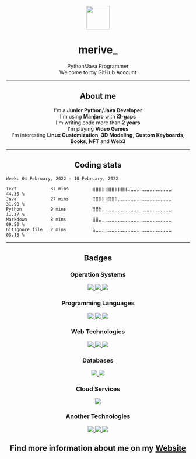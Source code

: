 <div align="center">
    <img src="https://github.com/merive/merive/blob/master/assets/merive.svg" width="64">
    <h1 align="center">merive_</h1>
    <p align="center">Python/Java Programmer<br>Welcome to my GitHub Account</p>
</div>

<hr/>

<div align="center">
    <h2>About me</h2>
    <p>
        I'm a <b>Junior Python/Java Developer</b><br>
        I'm using <b>Manjaro</b> with <b>i3-gaps</b><br>
        I'm writing code more than <b>2 years</b><br>
        I'm playing <b>Video Games</b><br>
        I'm interesting <b>Linux Customization</b>, <b>3D Modeling</b>, <b>Custom Keyboards</b>, <b>Books</b>, <b>NFT</b> and <b>Web3</b>
    </p>
</div>

<hr/>

<h2 align="center">Coding stats</h2>

<!--START_SECTION:waka-->
```text
Week: 04 February, 2022 - 10 February, 2022

Text             37 mins         ⣿⣿⣿⣿⣿⣿⣿⣿⣿⣿⣿⣀⣀⣀⣀⣀⣀⣀⣀⣀⣀⣀⣀⣀⣀   44.30 % 
Java             27 mins         ⣿⣿⣿⣿⣿⣿⣿⣿⣀⣀⣀⣀⣀⣀⣀⣀⣀⣀⣀⣀⣀⣀⣀⣀⣀   31.90 % 
Python           9 mins          ⣿⣿⣷⣀⣀⣀⣀⣀⣀⣀⣀⣀⣀⣀⣀⣀⣀⣀⣀⣀⣀⣀⣀⣀⣀   11.17 % 
Markdown         8 mins          ⣿⣿⣤⣀⣀⣀⣀⣀⣀⣀⣀⣀⣀⣀⣀⣀⣀⣀⣀⣀⣀⣀⣀⣀⣀   09.50 % 
GitIgnore file   2 mins          ⣷⣀⣀⣀⣀⣀⣀⣀⣀⣀⣀⣀⣀⣀⣀⣀⣀⣀⣀⣀⣀⣀⣀⣀⣀   03.13 % 
```
<!--END_SECTION:waka-->

<hr/>

<div align="center">
    <h2>Badges</h2>
    <h3>Operation Systems</h3>
    <a href="https://img.shields.io/badge/">
        <img src="https://img.shields.io/badge/Windows-0078D6?style=for-the-badge&logo=windows&logoColor=white" />
    </a>
    <a href="https://img.shields.io/badge/">
        <img src="https://img.shields.io/badge/manjaro-35BF5C?style=for-the-badge&logo=manjaro&logoColor=white" />
    </a>
    <a href="https://img.shields.io/badge/">
        <img src="https://img.shields.io/badge/Android-3DDC84?style=for-the-badge&logo=android&logoColor=white" />
    </a>
    <h3>Programming Languages</h3>
    <a href="https://img.shields.io/badge/">
        <img src="https://img.shields.io/badge/Python-3776AB?style=for-the-badge&logo=python&logoColor=white" />
    </a>
    <a href="https://img.shields.io/badge/">
        <img src="https://img.shields.io/badge/Java-ED8B00?style=for-the-badge&logo=java&logoColor=white" />
    </a>
    <a href="https://img.shields.io/badge/">
        <img src="https://img.shields.io/badge/Shell_Script-121011?style=for-the-badge&logo=gnu-bash&logoColor=white" />
    </a>
    <h3>Web Technologies</h3>
    <a href="https://img.shields.io/badge/">
        <img src="https://img.shields.io/badge/HTML5-E34F26?style=for-the-badge&logo=html5&logoColor=white" />
    </a>
    <a href="https://img.shields.io/badge/">
        <img src="https://img.shields.io/badge/CSS3-1572B6?style=for-the-badge&logo=css3&logoColor=white" />
    </a>
    <a href="https://img.shields.io/badge/">
        <img src="https://img.shields.io/badge/Bootstrap-563D7C?style=for-the-badge&logo=bootstrap&logoColor=white" />
    </a>
    <h3>Databases</h3>
    <a href="https://img.shields.io/badge/">
        <img src="https://img.shields.io/badge/PostgreSQL-316192?style=for-the-badge&logo=postgresql&logoColor=white" />
    </a>
    <a href="https://img.shields.io/badge/">
        <img src="https://img.shields.io/badge/SQLite-07405E?style=for-the-badge&logo=sqlite&logoColor=white" />
    </a>
    <h3>Cloud Services</h3>
    <a href="https://img.shields.io/badge/">
        <img src="https://img.shields.io/badge/Heroku-430098?style=for-the-badge&logo=heroku&logoColor=white" />
    </a>
    <h3>Another Technologies</h3>
    <a href="https://img.shields.io/badge/">
        <img src="https://img.shields.io/badge/Git-F05032?style=for-the-badge&logo=git&logoColor=white" />
    </a>
    <a href="https://img.shields.io/badge/">
        <img src="https://img.shields.io/badge/Jupyter-F37626.svg?&style=for-the-badge&logo=Jupyter&logoColor=white" />
    </a>
    <a href="https://img.shields.io/badge/">
        <img src="https://img.shields.io/badge/Markdown-000000?style=for-the-badge&logo=markdown&logoColor=white" />
    </a>
</div>

<div align="center">
    <h2>Find more information about me on my <a href="https://merive.herokuapp.com/">Website</a></h2>
</div>
